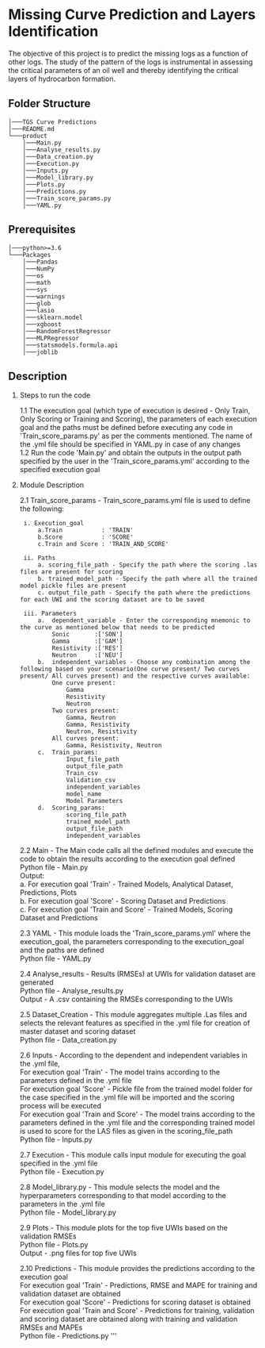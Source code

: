 # Missing Curve Prediction and Layers Identification

The objective of this project is to predict the missing logs as a function of other logs. 
The study of the pattern of the logs is instrumental in assessing the critical parameters of an oil well and thereby identifying the critical layers of hydrocarbon formation.

## Folder Structure</br>

```
│───TGS Curve Predictions
│───README.md
└───product
	│───Main.py
	│───Analyse_results.py
	│───Data_creation.py
	│───Execution.py
	│───Inputs.py	
	│───Model_library.py
	│───Plots.py
	│───Predictions.py		
	│───Train_score_params.py
	│───YAML.py
```
## Prerequisites

```
│───python>=3.6
└───Packages
    │───Pandas
    │───NumPy
    │───os
    │───math
    │───sys
    │───warnings
    │───glob
    │───lasio
    │───sklearn.model
    │───xgboost
    │───RandomForestRegressor
    │───MLPRegressor
    │───statsmodels.formula.api
    │───joblib
```

## Description

1. Steps to run the code
	
	1.1 The execution goal (which type of execution is desired - Only Train, Only Scoring or Training and Scoring), the parameters of each execution goal and the paths must be defined before executing any code in 'Train_score_params.py' as per the comments mentioned. The name of the .yml file should be specified in YAML.py in case of any changes </br>
	1.2 Run the code 'Main.py' and obtain the outputs in the output path specified by the user in the 'Train_score_params.yml' according to the specified execution goal </br>

2. Module Description

    2.1 Train_score_params - Train_score_params.yml file is used to define the following:

		i. Execution_goal
			a.Train           : 'TRAIN'
			b.Score           : 'SCORE'
			c.Train and Score : 'TRAIN_AND_SCORE'
			
		ii. Paths
			a. scoring_file_path - Specify the path where the scoring .las files are present for scoring
			b. trained_model_path - Specify the path where all the trained model pickle files are present
			c. output_file_path - Specify the path where the predictions for each UWI and the scoring dataset are to be saved

		iii. Parameters
			a. 	dependent_variable - Enter the corresponding mnemonic to the curve as mentioned below that needs to be predicted 
				Sonic       :['SON']
				Gamma       :['GAM']
				Resistivity :['RES']
				Neutron     :['NEU']
			b. 	independent_variables - Choose any combination among the following based on your scenario(One curve present/ Two curves present/ All curves present) and the respective curves available:
				One curve present: 
					Gamma
					Resistivity
					Neutron
				Two curves present:
					Gamma, Neutron
					Gamma, Resistivity
					Neutron, Resistivity
				All curves present:
					Gamma, Resistivity, Neutron
			c.	Train_params:
					Input_file_path
					output_file_path
					Train_csv
					Validation_csv
					independent_variables
					model_name
					Model Parameters
			d.	Scoring_params:
					scoring_file_path
					trained_model_path
					output_file_path
					independent_variables
		
	2.2 Main - The Main code calls all the defined modules and execute the code to obtain the results according to the execution goal defined
			<br>Python file - Main.py
			<br>Output:
			<br>         a. For execution goal 'Train' - Trained Models, Analytical Dataset, Predictions, Plots
			<br>         b. For execution goal 'Score' - Scoring Dataset and Predictions
			<br>         c. For execution goal 'Train and Score' - Trained Models, Scoring Dataset and Predictions
						
	2.3 YAML - This module loads the 'Train_score_params.yml' where the execution_goal, the parameters corresponding to the execution_goal and the paths are defined
			<br>Python file - YAML.py
			
	2.4 Analyse_results - Results (RMSEs) at UWIs for validation dataset are generated
			<br>Python file - Analyse_results.py
			<br>Output - A .csv containing the RMSEs corresponding to the UWIs
			
	2.5 Dataset_Creation - This module aggregates multiple .Las files and selects the relevant features as specified in the .yml file for creation of master dataset and scoring dataset
        	<br>Python file - Data_creation.py
			
    2.6 Inputs - According to the dependent and independent variables in the .yml file,
			<br>For execution goal 'Train' - The model trains according to the parameters defined in the .yml file 
			<br>For execution goal 'Score' - Pickle file from the trained model folder for the case specified in the .yml file will be imported and the scoring process will be executed
			<br>For execution goal 'Train and Score' - The model trains according to the parameters defined in the .yml file and the corresponding trained model is used to score for the LAS files as given in the scoring_file_path
			<br>Python file - Inputs.py
			
    2.7 Execution - This module calls input module for executing the goal specified in the .yml file
			<br>Python file - Execution.py
	
	2.8	Model_library.py - This module selects the model and the hyperparameters corresponding to that model according to the parameters in the .yml file
			<br>Python file - Model_library.py 
	
	2.9 Plots - This module plots for the top five UWIs based on the validation RMSEs
			<br>Python file - Plots.py
			<br>Output - .png files for top five UWIs
	
	2.10 Predictions  - This module provides the predictions according to the execution goal
			<br>For execution goal 'Train' - Predictions, RMSE and MAPE for training and validation dataset are obtained 
			<br>For execution goal 'Score' - Predictions for scoring dataset is obtained
			<br>For execution goal 'Train and Score' - Predictions for training, validation and scoring dataset are obtained along with training and validation RMSEs and MAPEs
			<br>Python file -  Predictions.py
'''